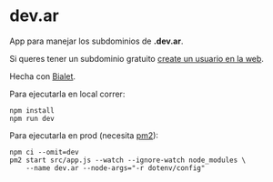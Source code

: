 dev.ar
======

App para manejar los subdominios de **.dev.ar**.

Si queres tener un subdominio gratuito [create un usuario en la web](https://dev.ar).

Hecha con [Bialet](https://bialet.org). 

Para ejecutarla en local correr:

```
npm install
npm run dev
```

Para ejecutarla en prod (necesita [pm2](https://pm2.keymetrics.io)):

```
npm ci --omit=dev
pm2 start src/app.js --watch --ignore-watch node_modules \
    --name dev.ar --node-args="-r dotenv/config"
```
